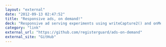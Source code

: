 ```yaml
---
layout: "external"
date: "2012-09-13 02:47:52"
title: "Responsive ads, on demand!"
deck: "Responsive ad serving experiments using writeCapture2() and onMediaQuery() to call OpenX ads based on viewport size!"
category: "link"
external_url: "https://github.com/registerguard/ads-on-demand"
external_site: "GitHub"
---
```

